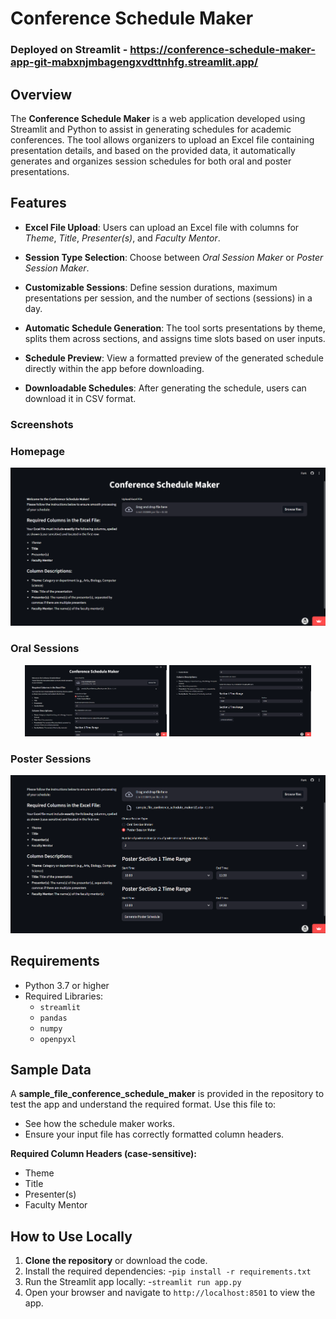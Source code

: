 # Conference Schedule Maker

### Deployed on Streamlit - https://conference-schedule-maker-app-git-mabxnjmbagengxvdttnhfg.streamlit.app/ 

## Overview
The **Conference Schedule Maker** is a web application developed using Streamlit and Python to assist in generating schedules for academic conferences. The tool allows organizers to upload an Excel file containing presentation details, and based on the provided data, it automatically generates and organizes session schedules for both oral and poster presentations.

## Features
- **Excel File Upload**: Users can upload an Excel file with columns for *Theme*, *Title*, *Presenter(s)*, and *Faculty Mentor*.
  
- **Session Type Selection**: Choose between *Oral Session Maker* or *Poster Session Maker*.
  
- **Customizable Sessions**: Define session durations, maximum presentations per session, and the number of sections (sessions) in a day.
  
- **Automatic Schedule Generation**: The tool sorts presentations by theme, splits them across sections, and assigns time slots based on user inputs.
  
- **Schedule Preview**: View a formatted preview of the generated schedule directly within the app before downloading.
  
- **Downloadable Schedules**: After generating the schedule, users can download it in CSV format.

### Screenshots

### Homepage
![Homepage](screenshots/Homepage.png)

### Oral Sessions
<p align="center">
  <img src="screenshots/Oral%20Session%201.png" width="45%" />
  <img src="screenshots/Oral%20Session%202.png" width="45%" />
</p>

### Poster Sessions
![Poster Sessions](screenshots/Poster%20Sessions.png)


## Requirements
- Python 3.7 or higher
- Required Libraries:
  - `streamlit`
  - `pandas`
  - `numpy`
  - `openpyxl`
    
## Sample Data
A **sample_file_conference_schedule_maker** is provided in the repository to test the app and understand the required format. 
Use this file to:
- See how the schedule maker works.
- Ensure your input file has correctly formatted column headers.

**Required Column Headers (case-sensitive):**
- Theme
- Title
- Presenter(s)
- Faculty Mentor
  
## How to Use Locally
1. **Clone the repository** or download the code.
2. Install the required dependencies:
   -`pip install -r requirements.txt`
3. Run the Streamlit app locally:
   -`streamlit run app.py`
4. Open your browser and navigate to `http://localhost:8501` to view the app.
